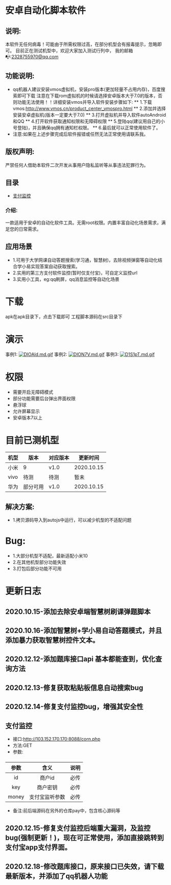 # 安卓自动化脚本软件
## 说明:
本软件无任何病毒！可能由于所需权限过高，在部分机型会有报毒提示，忽略即可。
目前正在测试机型中，欢迎大家加入测试行列中，
我的邮箱📭:2328755970@qq.com
## 功能说明:
* qq机器人建议安装vmos虚拟机，安装pro版本(更加轻量不占用内存)，百度搜索即可下载
注意在下载rom虚拟机的时候请选择安卓版本大于7.0的版本，否则功能无法使用！！详细安装vmos并导入软件安装步骤如下:
** 1.下载vmos:http://www.vmos.cn/product_center_vmospro.html
** 2.添加并选择安装安卓虚拟机(版本一定要大于7.0)
** 3.打开虚拟机并导入软件autoAndroid和QQ
** 4.打开软件获取通知权限和无障碍权限
** 5.登陆qq(建议用自己的小号登陆)，并且确保qq拥有通知栏权限。
** 6.最后就可以正常使用软件了。
* 注意:如果在上述步骤完成后软件报错或任然无法正常使用请联系我。
## 版权声明:
严禁任何人借助本软件二次开发从事用户隐私监听等从事违法犯罪行为。
## 目录
* [支付监控](#pay)
### 介绍:
 一款适用于安卓的自动化软件工具。无需root权限。内置丰富自动化场景需求，满足您的日常需求。
## 应用场景
 * 1.可用于大学网课自动答题搜索(学习通，智慧树)，去除视频弹窗等自动化结合学小易实现答案自动获取搜索。
 * 2.实用的第三方支付软件监控(暂时仅支付宝)，可自定义监控url
 * 3.实用小工具，eg:qq刷屏，qq消息监控等自动化场景
# 下载
apk在apk目录下，点击下载即可
工程脚本源码在src目录下
# 演示
事例1:
[![DlOAld.md.gif](https://s3.ax1x.com/2020/11/21/DlOAld.md.gif)](https://imgchr.com/i/DlOAld)
事例2:
[![DlON7V.md.gif](https://s3.ax1x.com/2020/11/21/DlON7V.md.gif)](https://imgchr.com/i/DlON7V)
事例3:
[![D1S1pT.md.gif](https://s3.ax1x.com/2020/11/21/D1S1pT.md.gif)](https://imgchr.com/i/D1S1pT)
# 权限
 * 需要开启无障碍模式
 * 部分功能需要后台弹出界面权限
 * 悬浮球
 * 允许屏幕显示
 * 安卓版本7以上
# 目前已测机型
 |机型|版本|对应版本|更新时间|
|  ----  | ----  | ----   |  ----   |
  |小米|9|v1.0|2020.10.15|
  |vivo|待测|待测|暂未|
  |华为|部分可用|v1.0|2020.10.15|
## 解决方案:
 * 1.拷贝源码导入到autojs中运行，可以减少机型的不适配问题
# Bug:
 * 1.大部分机型不适配，最新适配小米10
 * 2.在其他机型部分功能失效
 * 3.打包后部分功能不可用
# 更新日志
## 2020.10.15-添加去除安卓端智慧树刷课弹题脚本
## 2020.10.16-添加智慧树+学小易自动答题模式，并且添加暴力获取智慧树控件文本。
## 2020.12.12-添加题库接口api  基本都能查到，优化查询方法
## 2020.12.13-修复获取粘贴板信息自动搜索bug
## 2020.12.14-修复支付监控bug，增强其安全性
## 支付监控
* 接口:http://103.152.170.170:8088/corn.php
* 方法:GET
* 参数:
### 
|参数|含义|说明|
 |:--:|:--:| :--:|
  |id|商户id|必传|
  |key|商户密钥|必传|
  |money|支付宝监听参数|必传|
* 备注:前后端源码在另外的仓库pay中，包含核心源码等
## 2020.12.15-修复支付监控后端重大漏洞，及监控bug(强制更新！)，现在可正常使用，添加直接跳转到支付宝app支付界面。
## 2020.12.18-修改题库接口，原来接口已失效，请下载最新版本，并添加了qq机器人功能
